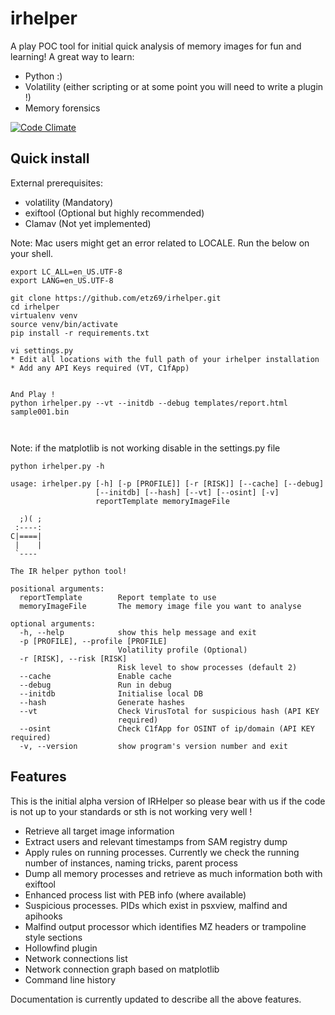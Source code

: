 # irhelper
A play POC tool for initial quick analysis of memory images for fun and learning!
A great way to learn:

* Python :)
* Volatility (either scripting or at some point you will need to write a plugin !)
* Memory forensics

[![Code Climate](https://codeclimate.com/github/etz69/irhelper/badges/gpa.svg)](https://codeclimate.com/github/etz69/irhelper)

Quick install
------------
External prerequisites:

* volatility (Mandatory)
* exiftool (Optional but highly recommended)
* Clamav (Not yet implemented)

Note: Mac users might get an error related to LOCALE. Run the below on your shell.

```
export LC_ALL=en_US.UTF-8
export LANG=en_US.UTF-8
```


```
git clone https://github.com/etz69/irhelper.git
cd irhelper
virtualenv venv
source venv/bin/activate
pip install -r requirements.txt

vi settings.py
* Edit all locations with the full path of your irhelper installation
* Add any API Keys required (VT, C1fApp)


And Play !
python irhelper.py --vt --initdb --debug templates/report.html sample001.bin



```

Note: if the matplotlib is not working disable in the settings.py file




```
python irhelper.py -h

usage: irhelper.py [-h] [-p [PROFILE]] [-r [RISK]] [--cache] [--debug]
                   [--initdb] [--hash] [--vt] [--osint] [-v]
                   reportTemplate memoryImageFile

  ;)( ;
 :----:
C|====|
 |    |
 `----

The IR helper python tool!

positional arguments:
  reportTemplate        Report template to use
  memoryImageFile       The memory image file you want to analyse

optional arguments:
  -h, --help            show this help message and exit
  -p [PROFILE], --profile [PROFILE]
                        Volatility profile (Optional)
  -r [RISK], --risk [RISK]
                        Risk level to show processes (default 2)
  --cache               Enable cache
  --debug               Run in debug
  --initdb              Initialise local DB
  --hash                Generate hashes
  --vt                  Check VirusTotal for suspicious hash (API KEY
                        required)
  --osint               Check C1fApp for OSINT of ip/domain (API KEY required)
  -v, --version         show program's version number and exit

  ```

Features
--------
This is the initial alpha version of IRHelper so please bear with us if the code
is not up to your standards or sth is not working very well !

* Retrieve all target image information
* Extract users and relevant timestamps from SAM registry dump
* Apply rules on running processes. Currently we check the running number of instances,
naming tricks, parent process
* Dump all memory processes and retrieve as much information both with exiftool
* Enhanced process list with PEB info (where available)
* Suspicious processes. PIDs which exist in psxview, malfind and apihooks
* Malfind output processor which identifies MZ headers or trampoline style sections
* Hollowfind plugin
* Network connections list
* Network connection graph based on matplotlib
* Command line history

Documentation is currently updated to describe all the above features.

